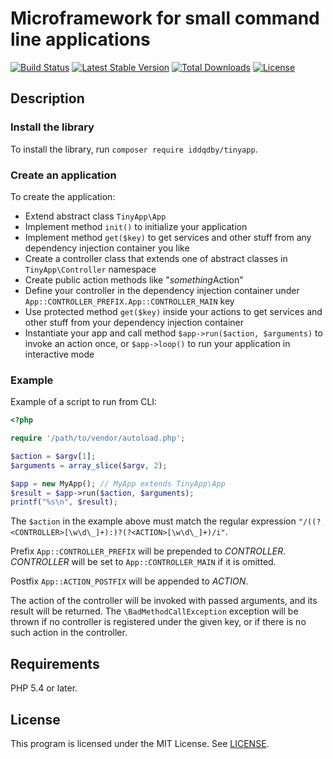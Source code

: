 # Microframework for small command line applications

[![Build Status](https://travis-ci.org/iddqdby/tinyapp.svg?branch=master)](https://travis-ci.org/iddqdby/tinyapp)
[![Latest Stable Version](https://poser.pugx.org/iddqdby/tinyapp/v/stable)](https://packagist.org/packages/iddqdby/tinyapp)
[![Total Downloads](https://poser.pugx.org/iddqdby/tinyapp/downloads)](https://packagist.org/packages/iddqdby/tinyapp)
[![License](https://poser.pugx.org/iddqdby/tinyapp/license)](https://packagist.org/packages/iddqdby/tinyapp)

## Description

### Install the library

To install the library, run `composer require iddqdby/tinyapp`.

### Create an application

To create the application:
* Extend abstract class `TinyApp\App`
* Implement method `init()` to initialize your application
* Implement method `get($key)` to get services and other stuff from any dependency injection container you like
* Create a controller class that extends one of abstract classes in `TinyApp\Controller` namespace
* Create public action methods like "*something*Action"
* Define your controller in the dependency injection container under `App::CONTROLLER_PREFIX.App::CONTROLLER_MAIN` key
* Use protected method `get($key)` inside your actions to get services and other stuff from your dependency injection container
* Instantiate your app and call method `$app->run($action, $arguments)` to invoke an action once, or `$app->loop()` to run your application in interactive mode

### Example

Example of a script to run from CLI:

```php
<?php

require '/path/to/vendor/autoload.php';

$action = $argv[1];
$arguments = array_slice($argv, 2);

$app = new MyApp(); // MyApp extends TinyApp\App
$result = $app->run($action, $arguments);
printf("%s\n", $result);
```

The `$action` in the example above must match the regular expression `"/((?<CONTROLLER>[\w\d\_]+):)?(?<ACTION>[\w\d\_]+)/i"`.

Prefix `App::CONTROLLER_PREFIX` will be prepended to *CONTROLLER*. *CONTROLLER* will be set to `App::CONTROLLER_MAIN` if it is omitted.

Postfix `App::ACTION_POSTFIX` will be appended to *ACTION*.

The action of the controller will be invoked with passed arguments, and its result will be returned. The `\BadMethodCallException` exception will be thrown if no controller is registered under the given key, or if there is no such action in the controller.

## Requirements

PHP 5.4 or later.

## License

This program is licensed under the MIT License. See [LICENSE](LICENSE).
